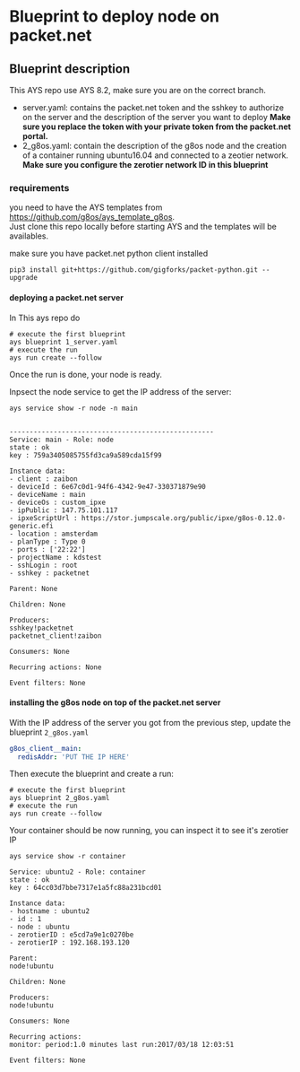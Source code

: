 # Blueprint to deploy node on packet.net

## Blueprint description
This AYS repo use AYS 8.2, make sure you are on the correct branch.

- server.yaml:
  contains the packet.net token and the sshkey to authorize on the server and the description of the server you want to deploy
  **Make sure you replace the token with your private token from the packet.net portal.**
- 2_g8os.yaml:
  contain the description of the g8os node and the creation of a container running ubuntu16.04 and connected to a zeotier network.
  **Make sure you configure the zerotier network ID in this blueprint**


### requirements
you need to have the AYS templates from https://github.com/g8os/ays_template_g8os.  
Just clone this repo locally before starting AYS and the templates will be availables.

make sure you have packet.net python client installed
```
pip3 install git+https://github.com/gigforks/packet-python.git --upgrade
```
#### deploying a packet.net server

In This ays repo do
```shell
# execute the first blueprint
ays blueprint 1_server.yaml
# execute the run
ays run create --follow
```

Once the run is done, your node is ready.

Inpsect the node service to get the IP address of the server:
```shell
ays service show -r node -n main


---------------------------------------------------
Service: main - Role: node
state : ok
key : 759a3405085755fd3ca9a589cda15f99

Instance data:
- client : zaibon
- deviceId : 6e67c0d1-94f6-4342-9e47-330371879e90
- deviceName : main
- deviceOs : custom_ipxe
- ipPublic : 147.75.101.117
- ipxeScriptUrl : https://stor.jumpscale.org/public/ipxe/g8os-0.12.0-generic.efi
- location : amsterdam
- planType : Type 0
- ports : ['22:22']
- projectName : kdstest
- sshLogin : root
- sshkey : packetnet

Parent: None

Children: None

Producers:
sshkey!packetnet
packetnet_client!zaibon

Consumers: None

Recurring actions: None

Event filters: None
```

#### installing the g8os node on top of the packet.net server
With the IP address of the server you got from the previous step, update the blueprint `2_g8os.yaml`

```yaml
g8os_client__main:
  redisAddr: 'PUT THE IP HERE'
```

Then execute the blueprint and create a run:
```shell
# execute the first blueprint
ays blueprint 2_g8os.yaml
# execute the run
ays run create --follow
```

Your container should be now running, you can inspect it to see it's zerotier IP
```shell
ays service show -r container

Service: ubuntu2 - Role: container
state : ok
key : 64cc03d7bbe7317e1a5fc88a231bcd01

Instance data:
- hostname : ubuntu2
- id : 1
- node : ubuntu
- zerotierID : e5cd7a9e1c0270be
- zerotierIP : 192.168.193.120

Parent:
node!ubuntu

Children: None

Producers:
node!ubuntu

Consumers: None

Recurring actions:
monitor: period:1.0 minutes last run:2017/03/18 12:03:51

Event filters: None
```
